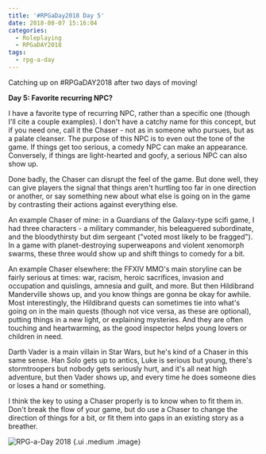 ```yaml
---
title: '#RPGaDay2018 Day 5'
date: 2018-08-07 15:16:04
categories:
  - Roleplaying
  - RPGaDAY2018
tags:
  - rpg-a-day
---
```


Catching up on #RPGaDAY2018 after two days of moving!

**Day 5: Favorite recurring NPC?**

I have a favorite type of recurring NPC, rather than a specific one (though I'll cite a couple examples). I don't have a catchy name for this concept, but if you need one, call it the Chaser - not as in someone who pursues, but as a palate cleanser. The purpose of this NPC is to even out the tone of the game. If things get too serious, a comedy NPC can make an appearance. Conversely, if things are light-hearted and goofy, a serious NPC can also show up.

<!-- more -->

Done badly, the Chaser can disrupt the feel of the game. But done well, they can give players the signal that things aren't hurtling too far in one direction or another, or say something new about what else is going on in the game by contrasting their actions against everything else.

An example Chaser of mine: in a Guardians of the Galaxy-type scifi game, I had three characters - a military commander, his beleaguered subordinate, and the bloodythirsty but dim sergeant ("voted most likely to be fragged"). In a game with planet-destroying superweapons and violent xenomorph swarms, these three would show up and shift things to comedy for a bit.

An example Chaser elsewhere: the FFXIV MMO's main storyline can be fairly serious at times: war, racism, heroic sacrifices, invasion and occupation and quislings, amnesia and guilt, and more. But then Hildibrand Manderville shows up, and you know things are gonna be okay for awhile. Most interestingly, the Hildibrand quests can sometimes tie into what's going on in the main quests (though not vice versa, as these are optional), putting things in a new light, or explaining mysteries. And they are often touching and heartwarming, as the good inspector helps young lovers or children in need.

Darth Vader is a main villain in Star Wars, but he's kind of a Chaser in this same sense. Han Solo gets up to antics, Luke is serious but young, there's stormtroopers but nobody gets seriously hurt, and it's all neat high adventure, but then Vader shows up, and every time he does someone dies or loses a hand or something.

I think the key to using a Chaser properly is to know when to fit them in. Don't break the flow of your game, but do use a Chaser to change the direction of things for a bit, or fit them into gaps in an existing story as a breather.

![RPG-a-Day 2018](/assets/rpg/RPG-a-Day%202018.jpg) {.ui .medium .image}